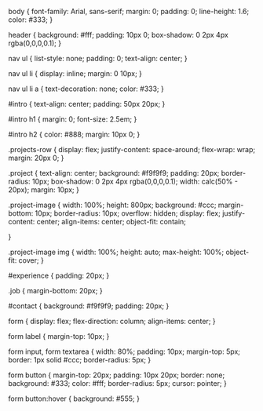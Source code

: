 body {
    font-family: Arial, sans-serif;
    margin: 0;
    padding: 0;
    line-height: 1.6;
    color: #333;
}

header {
    background: #fff;
    padding: 10px 0;
    box-shadow: 0 2px 4px rgba(0,0,0,0.1);
}

nav ul {
    list-style: none;
    padding: 0;
    text-align: center;
}

nav ul li {
    display: inline;
    margin: 0 10px;
}

nav ul li a {
    text-decoration: none;
    color: #333;
}

#intro {
    text-align: center;
    padding: 50px 20px;
}

#intro h1 {
    margin: 0;
    font-size: 2.5em;
}

#intro h2 {
    color: #888;
    margin: 10px 0;
}

.projects-row {
    display: flex;
    justify-content: space-around;
    flex-wrap: wrap;
    margin: 20px 0;
}

.project {
    text-align: center;
    background: #f9f9f9;
    padding: 20px;
    border-radius: 10px;
    box-shadow: 0 2px 4px rgba(0,0,0,0.1);
    width: calc(50% - 20px);
    margin: 10px;
}

.project-image {
    width: 100%;
    height: 800px;
    background: #ccc;
    margin-bottom: 10px;
    border-radius: 10px;
    overflow: hidden;
    display: flex;
    justify-content: center;
    align-items: center;
    object-fit: contain;

}

.project-image img {
    width: 100%;
    height: auto;
    max-height: 100%;
    object-fit: cover;
}

#experience {
    padding: 20px;
}

.job {
    margin-bottom: 20px;
}

#contact {
    background: #f9f9f9;
    padding: 20px;
}

form {
    display: flex;
    flex-direction: column;
    align-items: center;
}

form label {
    margin-top: 10px;
}

form input, form textarea {
    width: 80%;
    padding: 10px;
    margin-top: 5px;
    border: 1px solid #ccc;
    border-radius: 5px;
}

form button {
    margin-top: 20px;
    padding: 10px 20px;
    border: none;
    background: #333;
    color: #fff;
    border-radius: 5px;
    cursor: pointer;
}

form button:hover {
    background: #555;
}
